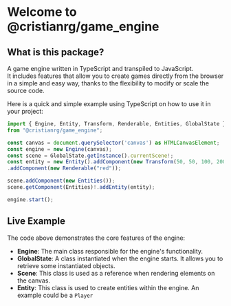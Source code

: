 # Welcome to @cristianrg/game_engine

## What is this package?

A game engine written in TypeScript and transpiled to JavaScript.  
It includes features that allow you to create games directly from the browser in a simple and easy way, thanks to the flexibility to modify or scale the source code.

Here is a quick and simple example using TypeScript on how to use it in your project:

```ts
import { Engine, Entity, Transform, Renderable, Entities, GlobalState } 
from "@cristianrg/game_engine";

const canvas = document.querySelector('canvas') as HTMLCanvasElement;
const engine = new Engine(canvas);
const scene = GlobalState.getInstance().currentScene!;
const entity = new Entity().addComponent(new Transform(50, 50, 100, 200))
.addComponent(new Renderable("red"));

scene.addComponent(new Entities());
scene.getComponent(Entities)!.addEntity(entity);

engine.start();
```

## Live Example

<GameEnginePlayground />

The code above demonstrates the core features of the engine:

* **Engine**: The main class responsible for the engine's functionality.
* **GlobalState**: A class instantiated when the engine starts. It allows you to retrieve some instantiated objects.
* **Scene**: This class is used as a reference when rendering elements on the canvas.
* **Entity**: This class is used to create entities within the engine. An example could be a `Player`